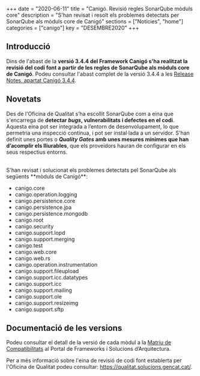 +++
date        = "2020-06-11"
title       = "Canigó. Revisió regles SonarQube mòduls core"
description = "S'han revisat i resolt els problemes detectats per SonarQube als mòduls core de Canigó"
sections    = ["Notícies", "home"]
categories  = ["canigo"]
key         = "DESEMBRE2020"
+++

## Introducció

Dins de l'abast de la **versió 3.4.4 del Framework Canigó s'ha realitzat la revisió del codi font a partir de les regles
de SonarQube als mòduls core de Canigó**. Podeu consultar l'abast complet de la versió 3.4.4 a les
[Release Notes, apartat Canigó 3.4.4](/canigo-download-related/release-notes-canigo-34).

## Novetats

Des de l'Oficina de Qualitat s’ha escollit SonarQube com a eina que s'encarrega de **detectar _bugs_, vulnerabilitats i
defectes en el codi**. Aquesta eina pot ser integrada a l’entorn de desenvolupament, lo que permetria una inspecció continua, i
pot ser instal·lada a un servidor. S'han definit unes portes o **_Quality Gates_ amb unes mesures mínimes que han d’acomplir els lliurables**,
que els proveïdors hauran de configurar en els seus respectius entorns.

<br/>
S'han revisat i solucionat els problemes detectats pel SonarQube als següents **mòduls de Canigó**:

* canigo.core
* canigo.operation.logging
* canigo.persistence.core
* canigo.persistence.jpa
* canigo.persistence.mongodb
* canigo.root
* canigo.security
* canigo.support.lopd
* canigo.support.merging
* canigo.test
* canigo.web.core
* canigo.web.rs
* canigo.operation.instrumentation
* canigo.support.fileupload
* canigo.support.icc.datatypes
* canigo.support.icc
* canigo.support.mailing
* canigo.support.ole
* canigo.support.resizeimg
* canigo.support.sftp


## Documentació de les versions

Podeu consultar el detall de la versió de cada mòdul a la [Matriu de Compatibilitats](/canigo-download-related/matrius-compatibilitats/)
al Portal de Frameworks i Solucions d’Arquitectura.

Per a més informació sobre l'eina de revisió de codi font establerta per l'Oficina de Qualitat podeu
consultar: https://qualitat.solucions.gencat.cat/.
